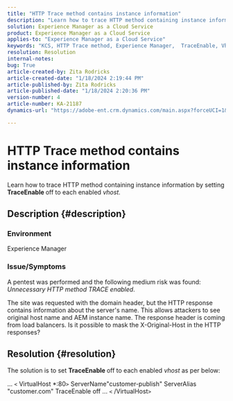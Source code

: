 ```yaml
---
title: "HTTP Trace method contains instance information"
description: "Learn how to trace HTTP method containing instance information."
solution: Experience Manager as a Cloud Service
product: Experience Manager as a Cloud Service
applies-to: "Experience Manager as a Cloud Service"
keywords: "KCS, HTTP Trace method, Experience Manager,  TraceEnable, Vhost"
resolution: Resolution
internal-notes: 
bug: True
article-created-by: Zita Rodricks
article-created-date: "1/18/2024 2:19:44 PM"
article-published-by: Zita Rodricks
article-published-date: "1/18/2024 2:20:36 PM"
version-number: 4
article-number: KA-21187
dynamics-url: "https://adobe-ent.crm.dynamics.com/main.aspx?forceUCI=1&pagetype=entityrecord&etn=knowledgearticle&id=41a8f49e-0cb6-ee11-a569-6045bd0065f9"

---
```

# HTTP Trace method contains instance information


Learn how to trace HTTP method containing instance information by setting <b>TraceEnable </b>off to each enabled *vhost.*

## Description {#description}


### <b>Environment</b>

Experience Manager



### <b>Issue/Symptoms</b>

A pentest was performed and the following medium risk was found: *Unnecessary HTTP method TRACE enabled*.

 The site was requested with the domain header, but the HTTP response contains information about the server's name. This allows attackers to see original host name and AEM instance name. The response header is coming from load balancers. Is it possible to mask the X-Original-Host in the HTTP responses?


## Resolution {#resolution}


The solution is to set <b>TraceEnable </b>off to each enabled *vhost* as per below:

...
`<` VirtualHost \*:80`>` 
ServerName"customer-publish"
ServerAlias "customer.com"
TraceEnable off
...
`<` /VirtualHost`>`
